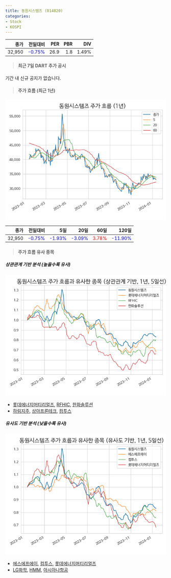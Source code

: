 ```yaml
---
title: 동원시스템즈 (014820)
categories:
- Stock
- KOSPI
---
```


|종가|전일대비|PER|PBR|DIV|
|---:|-------:|--:|--:|--:|
|32,950|<span style="color: blue">-0.75%</span>|26.9|1.8|1.49%|

<!-- more -->

> #### 최근 7일 DART 추가 공시

기간 내 신규 공지가 없습니다.

> #### 주가 흐름 (최근 1년)

![014820](/assets/images/stock/014820.png)

|종가|전일대비|5일|20일|60일|120일|
|---:|-------:|--:|---:|---:|----:|
|32,950|<span style="color: blue">-0.75%</span>|<span style="color: blue">-1.93%</span>|<span style="color: blue">-3.09%</span>|<span style="color: red">3.78%</span>|<span style="color: blue">-11.90%</span>|

> #### 주가 흐름 유사 종목

##### 상관관계 기반 분석 (높을수록 유사)
![014820](/assets/images/stock/014820_corr.png)
- [롯데에너지머티리얼즈](/020150/), [RFHIC](/218410/), [한화솔루션](/009830/)
- [하림지주](/003380/), [상아프론테크](/089980/), [컴투스](/078340/)

##### 유사도 기반 분석 (낮을수록 유사)	
![014820](/assets/images/stock/014820_sim.png)
- [에스에프에이](/056190/), [컴투스](/078340/), [롯데에너지머티리얼즈](/020150/)
- [LG화학](/051910/), [HMM](/011200/), [아시아나항공](/020560/)